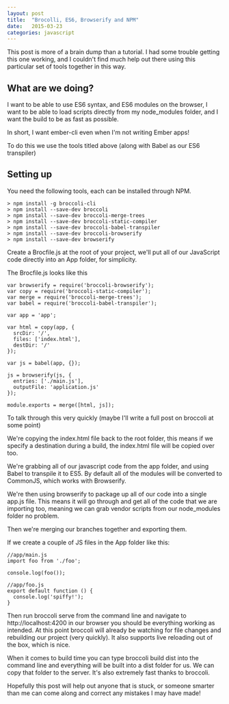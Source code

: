 ```yaml
---
layout: post
title:  "Brocolli, ES6, Browserify and NPM"
date:   2015-03-23
categories: javascript
---
```

This post is more of a brain dump than a tutorial. I had some trouble getting this one working, and I couldn't find much help out there using this particular set of tools together in this way.

## What are we doing?
I want to be able to use ES6 syntax, and ES6 modules on the browser, I want to be able to load scripts directly from my node_modules folder, and I want the build to be as fast as possible.

In short, I want ember-cli even when I'm not writing Ember apps!

To do this we use the tools titled above (along with Babel as our ES6 transpiler)

## Setting up
You need the following tools, each can be installed through NPM.

```
> npm install -g broccoli-cli 
> npm install --save-dev broccoli
> npm install --save-dev broccoli-merge-trees
> npm install --save-dev broccoli-static-compiler
> npm install --save-dev broccoli-babel-transpiler
> npm install --save-dev broccoli-browserify
> npm install --save-dev browserify
```

Create a Brocfile.js at the root of your project, we'll put all of our JavaScript code directly into an App folder, for simplicity.

The Brocfile.js looks like this

```
var browserify = require('broccoli-browserify');
var copy = require('broccoli-static-compiler');
var merge = require('broccoli-merge-trees');
var babel = require('broccoli-babel-transpiler');

var app = 'app';

var html = copy(app, {
  srcDir: '/',
  files: ['index.html'],
  destDir: '/'
});

var js = babel(app, {});

js = browserify(js, {
  entries: ['./main.js'],
  outputFile: 'application.js'
});

module.exports = merge([html, js]);
```

To talk through this very quickly (maybe I'll write a full post on broccoli at some point)

We're copying the index.html file back to the root folder, this means if we specify a destination during a build, the index.html file will be copied over too.

We're grabbing all of our javascript code from the app folder, and using Babel to transpile it to ES5. By default all of the modules will be converted to CommonJS, which works with Browserify.

We're then using browserify to package up all of our code into a single app.js file. This means it will go through and get all of the code that we are importing too, meaning we can grab vendor scripts from our node_modules folder no problem.

Then we're merging our branches together and exporting them.

If we create a couple of JS files in the App folder like this:

```
//app/main.js
import foo from './foo';

console.log(foo());

//app/foo.js
export default function () {
  console.log('spiffy!');
}
```

Then run broccoli serve from the command line and navigate to http://localhost:4200 in our browser you should be everything working as intended. At this point broccoli will already be watching for file changes and rebuilding our project (very quickly). It also supports live reloading out of the box, which is nice.

When it comes to build time you can type broccoli build dist into the command line and everything will be built into a dist folder for us. We can copy that folder to the server. It's also extremely fast thanks to broccoli.

Hopefully this post will help out anyone that is stuck, or someone smarter than me can come along and correct any mistakes I may have made!
